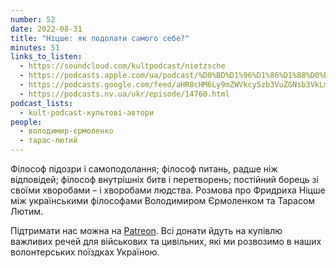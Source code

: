 ```yaml
---
number: 52
date: 2022-08-31
title: "Ніцше: як подолати самого себе?"
minutes: 51
links_to_listen:
  - https://soundcloud.com/kultpodcast/nietzsche
  - https://podcasts.apple.com/ua/podcast/%D0%BD%D1%96%D1%86%D1%88%D0%B5-%D1%8F%D0%BA-%D0%BF%D0%BE%D0%B4%D0%BE%D0%BB%D0%B0%D1%82%D0%B8-%D1%81%D0%B0%D0%BC%D0%BE%D0%B3%D0%BE-%D1%81%D0%B5%D0%B1%D0%B5/id1581339249?i=1000577887403
  - https://podcasts.google.com/feed/aHR0cHM6Ly9mZWVkcy5zb3VuZGNsb3VkLmNvbS91c2Vycy9zb3VuZGNsb3VkOnVzZXJzOjg5MjM3MjAyNy9zb3VuZHMucnNz/episode/dGFnOnNvdW5kY2xvdWQsMjAxMDp0cmFja3MvMTMzNDgxNDY2Nw
  - https://podcasts.nv.ua/ukr/episode/14760.html
podcast_lists:
  - kult-podcast-культові-автори
people:
  - володимир-єрмоленко
  - тарас-лютий
---
```


Філософ підозри і самоподолання; філософ питань, радше ніж відповідей; філософ
внутрішніх битв і перетворень; постійний борець зі своїми хворобами – і
хворобами людства. Розмова про Фридриха Ніцше між українськими філософами
Володимиром Єрмоленком та Тарасом Лютим.

Підтримати нас можна на [Patreon][1]. Всі донати йдуть на
купівлю важливих речей для військових та цивільних, які ми розвозимо в наших
волонтерських поїздках Україною.

[1]: https://patreon.com/kultpodcast
